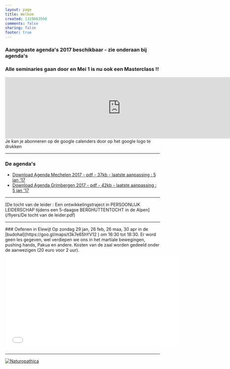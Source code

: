 ```yaml
--- 
layout: page
title: Welkom	
created: 1319663500
comments: false
sharing: false  
footer: true
---
```




### Aangepaste agenda's 2017 beschikbaar - zie onderaan bij agenda's

### Alle seminaries gaan door en Mei 1 is nu ook een Masterclass !!

<iframe src="https://calendar.google.com/calendar/embed?showTitle=0&amp;showNav=0&amp;showDate=0&amp;showPrint=0&amp;showTabs=0&amp;showCalendars=0&amp;showTz=0&amp;mode=AGENDA&amp;height=200&amp;wkst=2&amp;hl=nl&amp;bgcolor=%23FFFFFF&amp;src=eddypresent.website%40gmail.com&amp;color=%232F6309&amp;src=bnt52stornmaupomm1p01afrt0%40group.calendar.google.com&amp;color=%23125A12&amp;src=sv4bkhqqsf8snmhcjmhj8hqma4%40group.calendar.google.com&amp;color=%235F6B02&amp;ctz=Europe%2FBrussels" style="border-width:0" width="750" height="200" frameborder="0" scrolling="no"></iframe>
Je kan je abonneren op de google calenders door op het google logo te drukken

<hr>

### De agenda's

* [Download Agenda Mechelen 2017 - pdf - 37kb - laatste aanpassing : 5 jan '17](/flyers/Agenda_Mechelen_2017.pdf)
* [Download Agenda Grimbergen 2017 - pdf - 42kb - laatste aanpassing : 5 jan '17](/flyers/Agenda_Grimbergen_2017.pdf)

<hr>

[De tocht van de leider : Een ontwikkelingstraject in PERSOONLIJK LEIDERSCHAP tijdens een 5-daagse BERGHUTTENTOCHT in de Alpen](/flyers/De tocht van de leider.pdf)

<hr>
### Oefenen in Elewijt
Op zondag 29 jan, 26 feb, 26 maa, 30 apr in de [budohal](https://goo.gl/maps/t3k7e65hYV12 ) om 16:30 tot 18:30.
Er word geen les gegeven, wel verdiepen we ons in het martiale bewegingen, pushing hands, Pakua en andere. Kosten van de zaal worden gedeeld onder de aanwezigen (20 euro voor 2 uur).  

<iframe width="560"  height="315" src="//www.youtube.com/embed/bjQ3ZA9TKTk?rel=0" frameborder="0" allowfullscreen></iframe>

---

[![Naturopathica](/images/naturopathica.jpg)](http://www.naturopathica.be/)
